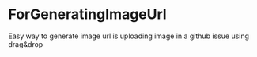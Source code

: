 # ForGeneratingImageUrl
Easy way to generate image url is uploading image in a github issue using drag&amp;drop
